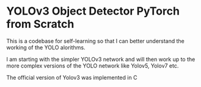 # YOLOv3 Object Detector PyTorch from Scratch

This is a codebase for self-learning so that I can better understand the working of the YOLO alorithms.<br>

I am starting with the simpler YOLOv3 network and will then work up to the more complex versions of the YOLO network like Yolov5, Yolov7 etc.<br>

The official version of Yolov3 was implemented in C